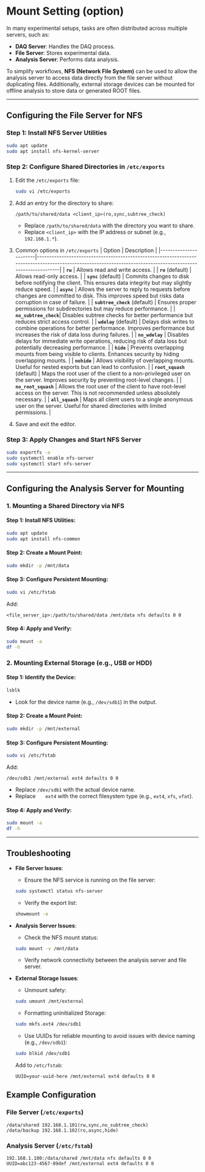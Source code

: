 # Mount Setting (option)

In many experimental setups, tasks are often distributed across multiple servers, such as:

- **DAQ Server**: Handles the DAQ process.
- **File Server**: Stores experimental data.
- **Analysis Server**: Performs data analysis.

To simplify workflows, **NFS (Network File System)** can be used to allow the analysis server to access data directly from the file server without duplicating files.
Additionally, external storage devices can be mounted for offline analysis to store data or generated ROOT files.

---

## Configuring the File Server for NFS

### Step 1: Install NFS Server Utilities

```bash
sudo apt update
sudo apt install nfs-kernel-server
```

### Step 2: Configure Shared Directories in `/etc/exports`

1. Edit the `/etc/exports` file:

   ```bash
   sudo vi /etc/exports
   ```

2. Add an entry for the directory to share:

   ```plaintext
   /path/to/shared/data <client_ip>(ro,sync,subtree_check)
   ```

   - Replace `/path/to/shared/data` with the directory you want to share.
   - Replace `<client_ip>` with the IP address or subnet (e.g., `192.168.1.*`).

3. Common options in `/etc/exports`
   | Option | Description |
   |-----------------------|-------------------------------------------------------------------------------------------------------------------------------------------------------------|
   | **`rw`** | Allows read and write access. |
   | **`ro`** (default) | Allows read-only access. |
   | **`sync`** (default) | Commits changes to disk before notifying the client. This ensures data integrity but may slightly reduce speed. |
   | **`async`** | Allows the server to reply to requests before changes are committed to disk. This improves speed but risks data corruption in case of failure. |
   | **`subtree_check`** (default) | Ensures proper permissions for subdirectories but may reduce performance. |
   | **`no_subtree_check`**| Disables subtree checks for better performance but reduces strict access control. |
   | **`wdelay`** (default) | Delays disk writes to combine operations for better performance. Improves performance but increases the risk of data loss during failures. |
   | **`no_wdelay`** | Disables delays for immediate write operations, reducing risk of data loss but potentially decreasing performance. |
   | **`hide`** | Prevents overlapping mounts from being visible to clients. Enhances security by hiding overlapping mounts. |
   | **`nohide`** | Allows visibility of overlapping mounts. Useful for nested exports but can lead to confusion. |
   | **`root_squash`** (default) | Maps the root user of the client to a non-privileged user on the server. Improves security by preventing root-level changes. |
   | **`no_root_squash`** | Allows the root user of the client to have root-level access on the server. This is not recommended unless absolutely necessary. |
   | **`all_squash`** | Maps all client users to a single anonymous user on the server. Useful for shared directories with limited permissions. |

4. Save and exit the editor.

### Step 3: Apply Changes and Start NFS Server

```bash
sudo exportfs -a
sudo systemctl enable nfs-server
sudo systemctl start nfs-server
```

---

## Configuring the Analysis Server for Mounting

### 1. Mounting a Shared Directory via NFS

#### Step 1: Install NFS Utilities:

```bash
sudo apt update
sudo apt install nfs-common
```

#### Step 2: Create a Mount Point:

```bash
sudo mkdir -p /mnt/data
```

#### Step 3: Configure Persistent Mounting:

```bash
sudo vi /etc/fstab
```

Add:

```plaintext
<file_server_ip>:/path/to/shared/data /mnt/data nfs defaults 0 0
```

#### Step 4: Apply and Verify:

```bash
sudo mount -a
df -h
```

### 2. Mounting External Storage (e.g., USB or HDD)

#### Step 1: Identify the Device:

```bash
lsblk
```

- Look for the device name (e.g., `/dev/sdb1`) in the output.

#### Step 2: Create a Mount Point:

```bash
sudo mkdir -p /mnt/external
```

#### Step 3: Configure Persistent Mounting:

```bash
sudo vi /etc/fstab
```

Add:

```plaintext
/dev/sdb1 /mnt/external ext4 defaults 0 0
```

- Replace `/dev/sdb1` with the actual device name.
- Replace `   ext4` with the correct filesystem type (e.g., `ext4`, `xfs`, `vfat`).

#### Step 4: Apply and Verify:

```bash
sudo mount -a
df -h
```

---

## Troubleshooting

- **File Server Issues**:

  - Ensure the NFS service is running on the file server:

  ```bash
  sudo systemctl status nfs-server
  ```

  - Verify the export list:

  ```bash
  showmount -e
  ```

- **Analysis Server Issues**:

  - Check the NFS mount status:

  ```bash
  sudo mount -v /mnt/data
  ```

  - Verify network connectivity between the analysis server and file server.

- **External Storage Issues**:

  - Unmount safety:

  ```bash
  sudo umount /mnt/external
  ```

  - Formatting uninitialized Storage:

  ```bash
  sudo mkfs.ext4 /dev/sdb1
  ```

  - Use UUIDs for reliable mounting to avoid issues with device naming (e.g., `/dev/sdb1`):

  ```bash
  sudo blkid /dev/sdb1
  ```

  Add to `/etc/fstab`:

  ```plaintext
  UUID=your-uuid-here /mnt/external ext4 defaults 0 0
  ```

## Example Configuration

### File Server (`/etc/exports`)

```plaintext
/data/shared 192.168.1.101(rw,sync,no_subtree_check)
/data/backup 192.168.1.102(ro,async,hide)
```

### Analysis Server (`/etc/fstab`)

```plaintext
192.168.1.100:/data/shared /mnt/data nfs defaults 0 0
UUID=abc123-4567-89def /mnt/external ext4 defaults 0 0
```
